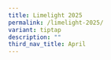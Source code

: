 ```yaml
---
title: Limelight 2025
permalink: /limelight-2025/
variant: tiptap
description: ""
third_nav_title: April
---
```

